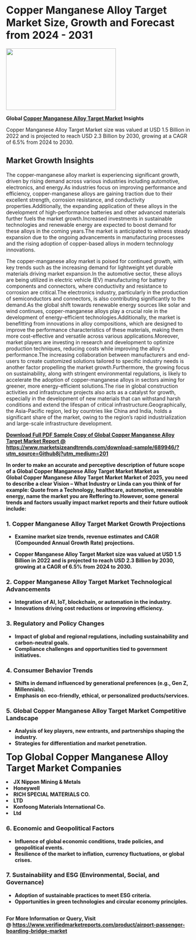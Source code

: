 <H1>Copper Manganese Alloy Target Market Size, Growth and Forecast from 2024 - 2031</H1><img class="aligncenter size-medium wp-image-584254" src="https://thirdeyenews.in/wp-content/uploads/2024/09/Global-Market-Research-300x168.jpeg" alt="" width="300" height="168" /><p><strong>Global&nbsp;<a href="https://www.marketsizeandtrends.com/download-sample/689946/?utm_source=Github8j?utm_medium=201">Copper Manganese Alloy Target Market</a> Insights</strong></p><p>Copper Manganese Alloy Target Market size was valued at USD 1.5 Billion in 2022 and is projected to reach USD 2.3 Billion by 2030, growing at a CAGR of 6.5% from 2024 to 2030.</p><p><h2>Market Growth Insights</h2> <p>The copper-manganese alloy market is experiencing significant growth, driven by rising demand across various industries including automotive, electronics, and energy.As industries focus on improving performance and efficiency, copper-manganese alloys are gaining traction due to their excellent strength, corrosion resistance, and conductivity properties.Additionally, the expanding application of these alloys in the development of high-performance batteries and other advanced materials further fuels the market growth.Increased investments in sustainable technologies and renewable energy are expected to boost demand for these alloys in the coming years.The market is anticipated to witness steady expansion due to the ongoing advancements in manufacturing processes and the rising adoption of copper-based alloys in modern technology innovations.</p> <p><strong><a href="#"></a></strong></p> <p>The copper-manganese alloy market is poised for continued growth, with key trends such as the increasing demand for lightweight yet durable materials driving market expansion.In the automotive sector, these alloys are being utilized in electric vehicle (EV) manufacturing for battery components and connectors, where conductivity and resistance to corrosion are critical.The electronics industry, particularly in the production of semiconductors and connectors, is also contributing significantly to the demand.As the global shift towards renewable energy sources like solar and wind continues, copper-manganese alloys play a crucial role in the development of energy-efficient technologies.Additionally, the market is benefitting from innovations in alloy compositions, which are designed to improve the performance characteristics of these materials, making them more cost-effective and versatile across various applications.Moreover, market players are investing in research and development to optimize production techniques, reducing costs while improving the alloy's performance.The increasing collaboration between manufacturers and end-users to create customized solutions tailored to specific industry needs is another factor propelling the market growth.Furthermore, the growing focus on sustainability, along with stringent environmental regulations, is likely to accelerate the adoption of copper-manganese alloys in sectors aiming for greener, more energy-efficient solutions.The rise in global construction activities and infrastructure projects also acts as a catalyst for growth, especially in the development of new materials that can withstand harsh conditions and extend the lifespan of critical infrastructure.Geographically, the Asia-Pacific region, led by countries like China and India, holds a significant share of the market, owing to the region’s rapid industrialization and large-scale infrastructure development.<p><strong><a href="#"></p><p><span class=""><strong>Download Full PDF Sample Copy of Global Copper Manganese Alloy Target Market Report</strong> @ <a href="https://www.marketsizeandtrends.com/download-sample/689946/?utm_source=Github8j?utm_medium=201" target="_blank">https://www.marketsizeandtrends.com/download-sample/689946/?utm_source=Github8j?utm_medium=201</a></span></p><p>In order to make an accurate and perceptive description of future scope of a Global&nbsp;Copper Manganese Alloy Target Market Market as Global&nbsp;Copper Manganese Alloy Target Market Market of 2025, you need to describe a clear Vision &ndash; What Industry or Linda can you think of for example: Quote from a Technology, healthcare, automotive, renewable energy, name the market you are Reffering to.However, some general trends and factors usually impact market reports and their future outlook include:</p><h3>1.&nbsp;<strong>Copper Manganese Alloy Target Market Growth Projections</strong></h3><ul><li>Examine market size trends, revenue estimates and CAGR (Compounded Annual Growth Rate) projections.</li><li><p>Copper Manganese Alloy Target Market size was valued at USD 1.5 Billion in 2022 and is projected to reach USD 2.3 Billion by 2030, growing at a CAGR of 6.5% from 2024 to 2030.</p></li></ul><h3>2.&nbsp;<strong>Copper Manganese Alloy Target Market Technological Advancements</strong></h3><ul><li>Integration of AI, IoT, blockchain, or automation in the industry.</li><li>Innovations driving cost reductions or improving efficiency.</li></ul><h3>3.&nbsp;<strong>Regulatory and Policy Changes</strong></h3><ul><li>Impact of global and regional regulations, including sustainability and carbon-neutral goals.</li><li>Compliance challenges and opportunities tied to government initiatives.</li></ul><h3>4.&nbsp;<strong>Consumer Behavior Trends</strong></h3><ul><li>Shifts in demand influenced by generational preferences (e.g., Gen Z, Millennials).</li><li>Emphasis on eco-friendly, ethical, or personalized products/services.</li></ul><h3>5.&nbsp;<strong>Global Copper Manganese Alloy Target Market Competitive Landscape</strong></h3><ul><li>Analysis of key players, new entrants, and partnerships shaping the industry.</li><li>Strategies for differentiation and market penetration.</li></ul><p data-pm-slice="1 1 []"><span style="color: inherit; font-family: inherit; font-size: 25px;">Top Global Copper Manganese Alloy Target Market Companies</span></p><div class="" data-test-id=""><p><li>JX Nippon Mining & Metals</li><li> Honeywell</li><li> RICH SPECIAL MATERIALS CO.</li><li>LTD</li><li> Konfoong Materials International Co.</li><li>Ltd</li></p></div><h3>6.&nbsp;<strong>Economic and Geopolitical Factors</strong></h3><ul><li>Influence of global economic conditions, trade policies, and geopolitical events.</li><li>Resilience of the market to inflation, currency fluctuations, or global crises.</li></ul><h3>7.&nbsp;<strong>Sustainability and ESG (Environmental, Social, and Governance)</strong></h3><ul><li>Adoption of sustainable practices to meet ESG criteria.</li><li>Opportunities in green technologies and circular economy principles.</li></ul><h2><strong style="font-size: 14px;">For More Information or Query, Visit @&nbsp;</strong><a style="background-color: #ffffff; font-size: 14px;" href="https://www.marketsizeandtrends.com/report/copper-manganese-alloy-target-market/" target="_blank">https://www.verifiedmarketreports.com/product/airport-passenger-boarding-bridge-market</a></h2>